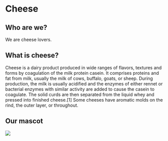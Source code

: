 
# Cheese

## Who are we?

We are cheese lovers.

## What is cheese?

Cheese is a dairy product produced in wide ranges of flavors, textures and forms by coagulation of the milk protein casein. It comprises proteins and fat from milk, usually the milk of cows, buffalo, goats, or sheep. During production, the milk is usually acidified and the enzymes of either rennet or bacterial enzymes with similar activity are added to cause the casein to coagulate. The solid curds are then separated from the liquid whey and pressed into finished cheese.[1] Some cheeses have aromatic molds on the rind, the outer layer, or throughout.

## Our mascot

![](https://c.tenor.com/MnVmdC16rB8AAAAC/yoshi-bloated.gif)
